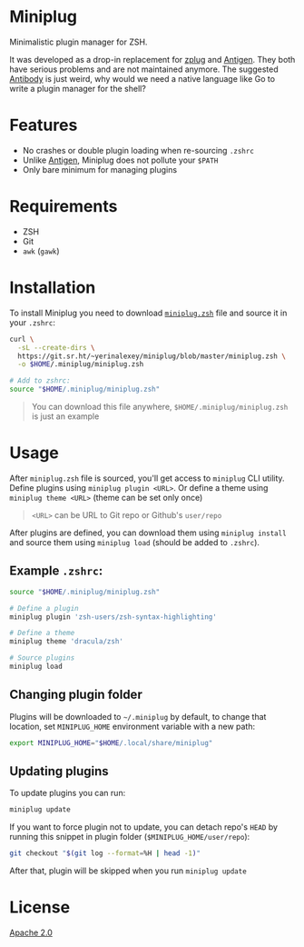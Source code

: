 # Miniplug
Minimalistic plugin manager for ZSH.

It was developed as a drop-in replacement for [zplug](https://github.com/zplug/zplug) and [Antigen](https://github.com/zsh-users/antigen). They both have serious problems and are not maintained anymore.
The suggested [Antibody](https://github.com/getantibody/antibody) is just weird, why would we need a native language like Go to write a plugin manager for the shell?

# Features
- No crashes or double plugin loading when re-sourcing `.zshrc`
- Unlike [Antigen](https://github.com/zsh-users/antigen), Miniplug does not pollute your `$PATH`
- Only bare minimum for managing plugins

# Requirements
- ZSH
- Git
- `awk` (`gawk`)

# Installation
To install Miniplug you need to download [`miniplug.zsh`](./miniplug.zsh) file and source it in your `.zshrc`:
```sh
curl \
  -sL --create-dirs \
  https://git.sr.ht/~yerinalexey/miniplug/blob/master/miniplug.zsh \
  -o $HOME/.miniplug/miniplug.zsh

# Add to zshrc:
source "$HOME/.miniplug/miniplug.zsh"
```
> You can download this file anywhere, `$HOME/.miniplug/miniplug.zsh` is just an example

# Usage
After `miniplug.zsh` file is sourced, you'll get access to `miniplug` CLI
utility. Define plugins using `miniplug plugin <URL>`. Or define a theme using
`miniplug theme <URL>` (theme can be set only once)
> `<URL>` can be URL to Git repo or Github's `user/repo`

After plugins are defined, you can download them using `miniplug install` and
source them using `miniplug load` (should be added to `.zshrc`).

## Example `.zshrc`:
```sh
source "$HOME/.miniplug/miniplug.zsh"

# Define a plugin
miniplug plugin 'zsh-users/zsh-syntax-highlighting'

# Define a theme
miniplug theme 'dracula/zsh'

# Source plugins
miniplug load
```

## Changing plugin folder
Plugins will be downloaded to `~/.miniplug` by default, to change that
location, set `MINIPLUG_HOME` environment variable with a new path:
```sh
export MINIPLUG_HOME="$HOME/.local/share/miniplug"
```

## Updating plugins
To update plugins you can run:
```sh
miniplug update
```

If you want to force plugin not to update, you can detach repo's `HEAD` by running this snippet in plugin folder (`$MINIPLUG_HOME/user/repo`):
```sh
git checkout "$(git log --format=%H | head -1)"
```

After that, plugin will be skipped when you run `miniplug update`

# License
[Apache 2.0](./LICENSE)
